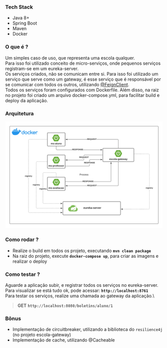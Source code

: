 ### Tech Stack
- Java 8+
- Spring Boot
- Maven
- Docker

### O que é ?
Um simples caso de uso, que representa uma escola qualquer. \
Para isso foi utilizado conceito de micro-serviços, onde pequenos serviços registram-se em um eureka-server.\
Os serviços criados, não se comunicam entre si. Para isso foi utilizado um serviço que serve como um gateway, é esse serviço que é responsável por se comunicar com todos os outros, utilizando [@FeignClient](https://cloud.spring.io/spring-cloud-netflix/multi/multi_spring-cloud-feign.html).\
Todos os serviços foram configurados com Dockerfile. Além disso, na raiz no projeto foi criado um arquivo docker-compose.yml, para facilitar build e deploy da aplicação.

### Arquitetura
![](https://github.com/lucianoortizsilva/microservices-case-escola/blob/main/static/github/arquitetura.png?raw=true)

### Como rodar ?
- Realize o build em todos os projeto, executando **`mvn clean package`**
- Na raiz do projeto, execute **`docker-compose up`**, para criar as imagens e realizar o deploy

### Como testar ?
Aguarde a aplicação subir, e registrar todos os serviços no eureka-server.\
Para visualizar se está tudo ok, pode acessar: **`http://localhost:8761`**\
Para testar os serviços, realize uma chamada ao gateway da aplicação.\

> **GET** **`http://localhost:8080/boletins/aluno/1`**

### Bônus
- Implementação de circuitbreaker, utilizando a biblioteca do `resilience4j` (no projeto escola-gateway)
- Implementação de cache, utilizando @Cacheable
